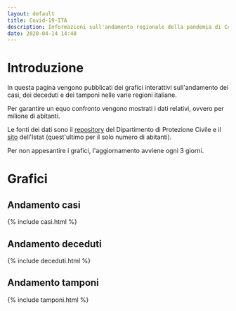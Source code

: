 ```yaml
---
layout: default
title: Covid-19-ITA
description: Informazioni sull'andamento regionale della pandemia di Covid-19 in Italia
date: 2020-04-14 14:48
---
```


# Introduzione

In questa pagina vengono pubblicati dei grafici interattivi sull'andamento dei casi, dei deceduti e dei tamponi nelle varie regioni italiane.

Per garantire un equo confronto vengono mostrati i dati relativi, ovvero per milione di abitanti.

Le fonti dei dati sono il [repository](https://github.com/pcm-dpc/COVID-19) del Dipartimento di Protezione Civile e il [sito](http://dati.istat.it/) dell'Istat (quest'ultimo per il solo numero di abitanti).

Per non appesantire i grafici, l'aggiornamento avviene ogni 3 giorni.

# Grafici

## Andamento casi

{% include casi.html %}

## Andamento deceduti

{% include deceduti.html %}

## Andamento tamponi

{% include tamponi.html %}
